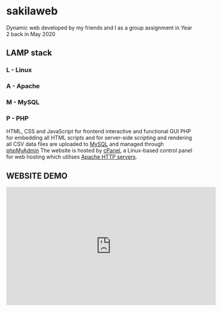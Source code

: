 # sakilaweb
Dynamic web developed by my friends and I as a group assignment in Year 2 back in May 2020

## LAMP stack
### L - Linux
### A - Apache
### M - MySQL
### P - PHP
HTML, CSS and JavaScript for frontend interactive and functional GUI
PHP for embedding all HTML scripts and for server-side scripting and rendering
all CSV data files are uploaded to [MySQL](https://www.mysql.com/) and managed through [phpMyAdmin](https://www.phpmyadmin.net/)
The website is hosted by [cPanel](https://cpanel.net/), a Linux-based control panel for web hosting which utilises [Apache HTTP servers](https://httpd.apache.org/).

## WEBSITE DEMO
</p align="center">
<iframe width="560" height="315" src="https://www.youtube-nocookie.com/embed/p7afD9Fd0Dc" title="YouTube video player" frameborder="0" allow="accelerometer; autoplay; clipboard-write; encrypted-media; gyroscope; picture-in-picture" allowfullscreen></iframe>
</p>
